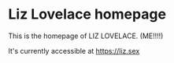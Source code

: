 # Liz Lovelace homepage
This is the homepage of LIZ LOVELACE. (ME!!!!)

It's currently accessible at https://liz.sex